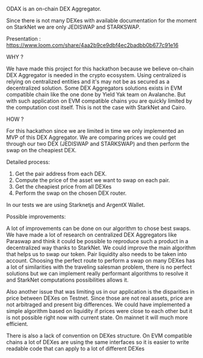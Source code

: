 ODAX is an on-chain DEX Aggregator.

Since there is not many DEXes with available documentation for the moment on StarkNet we are only JEDISWAP and STARKSWAP.

Presentation : https://www.loom.com/share/4aa2b9ce9dbf4ec2badbb0b677c91e16

WHY ?

We have made this project for this hackathon because we believe on-chain DEX Aggregator is needed in the crypto ecosystem. Using centralized is relying on centralized entities and it's may not be as secured as a decentralized solution. Some DEX Aggregators solutions exists in EVM compatible chain like the one done by Yield Yak team on Avalanche. But with such application on EVM compatible chains you are quickly limited by the computation cost itself. This is not the case with StarkNet and Cairo.

HOW ?

For this hackathon since we are limited in time we only implemented an MVP of this DEX Aggregator. We are comparing prices we could get through our two DEX (JEDISWAP and STARKSWAP) and then perform the swap on the cheapiest DEX.

Detailed process:

1. Get the pair address from each DEX.
2. Compute the price of the asset we want to swap on each pair.
3. Get the cheapiest price from all DEXes
4. Perform the swap on the chosen DEX router.

In our tests we are using Starknetjs and ArgentX Wallet.

Possible improvements:

A lot of improvements can be done on our algorithm to chose best swaps. We have made a lot of research on centralized DEX Aggregators like Paraswap and think it could be possible to reproduce such a product in a decentralized way thanks to StarkNet. We could improve the main algorithm that helps us to swap our token. Pair liquidity also needs to be taken into account. Choosing the perfect route to perform a swap on many DEXes has a lot of similarities with the traveling salesman problem, there is no perfect solutions but we can implement really performant algorithms to resolve it and StarkNet computations possibilities allows it.

Also another issue that was limiting us in our application is the disparities in price between DEXes on Testnet. Since those are not real assets, price are not arbitraged and present big differences. We could have implemented a simple algorithm based on liquidity if prices were close to each other but it is not possible right now with current state. On mainnet it will much more efficient.

There is also a lack of convention on DEXes structure. On EVM compatible chains a lot of DEXes are using the same interfaces so it is easier to write readable code that can apply to a lot of different DEXes
